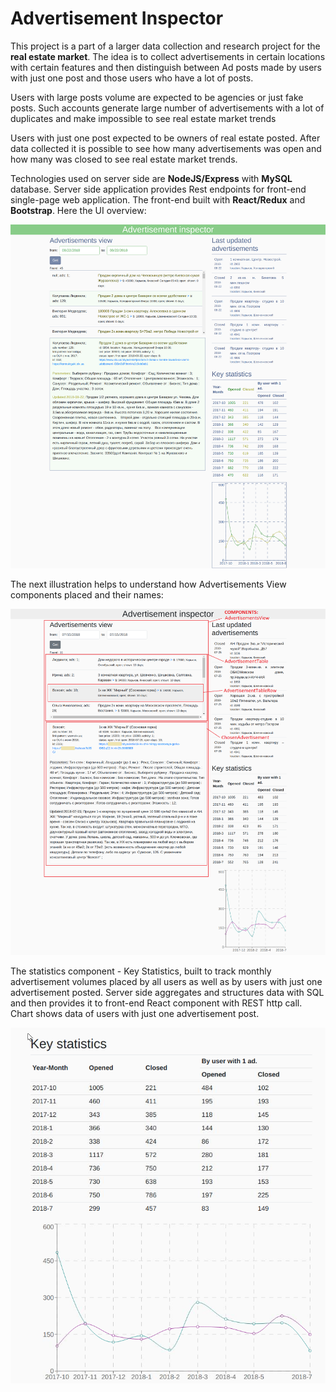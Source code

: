 <h1>Advertisement Inspector</h1>

<p> This project is a part of a larger data collection and research project for the <b>real estate market</b>. 
The idea is to collect advertisements in certain locations with certain features 
and then distinguish between Ad posts made by users with just one post and those users who have a lot of posts.</p>
<p>Users with large posts volume are expected to be agencies or just fake posts. Such accounts generate
large number of advertisements with a lot of duplicates and make impossible to see real estate market trends</p>
<p>Users with just one post expected to be owners of real estate posted.
After data collected it is possible to see how many advertisements was open and how many was closed to see real estate market trends.</p>
<p>Technologies used on server side are <b>NodeJS/Express</b> with <b>MySQL</b> database. 
Server side application provides Rest endpoints for front-end single-page web application. The front-end built with <b>React/Redux</b> and <b>Bootstrap</b>. Here the UI overview:</p>

![Front-end overview](https://github.com/pavlomorozov/AdvertisementInspector/blob/master/screenshot/overview.png)

<p>The next illustration helps to understand how Advertisements View components placed and their names:</p>

![Advertisements View components](https://github.com/pavlomorozov/AdvertisementInspector/blob/master/screenshot/key_components.png)

<p> The statistics component - Key Statistics, built to track monthly advertisement volumes 
placed by all users as well as by users with just one advertisement posted. Server side aggregates and structures 
data with SQL and then provides it to front-end React component with REST http call.
Chart shows data of users with just one advertisement post.<p/>

![Ke statistics component](https://github.com/pavlomorozov/AdvertisementInspector/blob/master/screenshot/ad_statistics.PNG)
